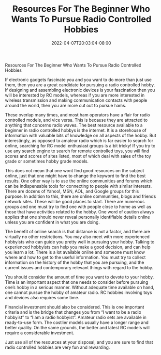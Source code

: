 ﻿---
title: "Resources For The Beginner Who Wants To Pursue Radio Controlled Hobbies"
date: 2022-04-07T20:03:04-08:00
description: "RC Hobbies Tips for Web Success"
featured_image: "/images/RC Hobbies.jpg"
tags: ["RC Hobbies"]
---

Resources For The Beginner Who Wants To Pursue Radio Controlled Hobbies

If electronic gadgets fascinate you and you want to do more than just use them, then you are a great candidate for pursuing a radio controlled hobby. If designing and assembling electronic devices is your fascination then you will be interested by RC models, whereas if you are more interested in wireless transmission and making communication contacts with people around the world, then you are more cut out to pursue hams.

These overlap many times, and most ham operators have a flair for radio controlled models, and vice versa. This is because they are attracted to anything that concerns radio waves. The best resource available to a beginner in radio controlled hobbys is the internet. It is a storehouse of information with valuable bits of knowledge on all aspects of the hobby. But interestingly, as opposed to amateur radio which is far easier to search for online, searching for RC model enthusiast groups is a bit tricky! If you try to use any search engine to search for remote controlled toys, you will find scores and scores of sites listed, most of which deal with sales of the toy grade or sometimes hobby grade models.

This does not mean that one wont find good resources on the subject online, just that one might have to change the keyword to find the best results. One other way is to use the online communities and forums which can be indispensable tools for connecting to people with similar interests. There are dozens of Yahoo!, MSN, AOL, and Google groups for this purpose. In addition to this, there are online communities, blogs and friends network sites. These will be good places to start. There are numerous groups and one must try to find one with people close to home as well as those that have activities related to the hobby. One word of caution always applies that one should never reveal personally identifiable details online unless you are confident in what you are doing.

The benefit of online search is that distance is not a factor, and there are virtually no other restrictions. You may also meet with more experienced hobbyists who can guide you pretty well in pursuing your hobby. Talking to experienced hobbyists can help you make a good decision, and can help you learn a lot. There is a lot available online and someone must know where and how to get to the useful information. You must try to collect information on the history of the hobby that you are pursuing, and the current issues and contemporary relevant things with regard to the hobby.

You should consider the amount of time you want to devote to your hobby. Time is an important aspect that one needs to consider before pursuing one’s hobby in a serious manner. Without adequate time available on hand, one cannot pursue the hobby of amateur radio. RC hobbies involving toys and devices also requires some time.

Financial investment should also be considered. This is one important criteria and is the bridge that changes you from “I want to be a radio hobbyist” to “I am a radio hobbyist”. Amateur radio sets are available in ready-to-use form. The costlier models usually have a longer range and better quality. On the same grounds, the better and latest RC models will require a considerable investment.

Just use all of the resources at your disposal, and you are sure to find that radio controlled hobbies are very fun and rewarding.

